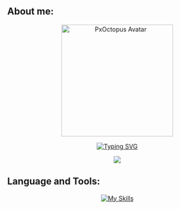 ## About me:
<p align="center"> <img width="256" alt="PxOctopus Avatar" src="https://github.com/PxOctopus/PxOctopus/assets/154042778/4ec13956-538a-4386-a750-7e8f9578c781"> </p> <p align="center"> <a href="https://git.io/typing-svg"> <img src="https://readme-typing-svg.demolab.com?font=Ubuntu&size=35&duration=2500&pause=500&color=F7DEE9&center=true&vCenter=true&multiline=true&random=false&width=1000&height=200&lines=Hi!;I'm+PxOctopus.;I'm+interested+in+bioinformatics+and+am+currently+learning+Java." alt="Typing SVG" /> </a> </p> <p align="center"> <picture> <source srcset="https://github-readme-stats.vercel.app/api?username=PxOctopus&show_icons=true&theme=dark" media="(prefers-color-scheme: dark)" /> <source srcset="https://github-readme-stats.vercel.app/api?username=PxOctopus&show_icons=true" media="(prefers-color-scheme: light), (prefers-color-scheme: no-preference)" /> <img src="https://github-readme-stats.vercel.app/api?username=PxOctopus&show_icons=true" /> </picture> </p>

## Language and Tools:
<p align="center"> <a href="https://go-skill-icons.vercel.app/"> <img src="https://go-skill-icons.vercel.app/api/icons?i=css,react,html,typescript,rabbitmq,java,spring,gcp,git,mongodb,sql,kubernetes,docker,hibernate,elasticsearch,redis&theme=dark&titles=true&perline=8" alt="My Skills" /> </a> </p>

<!---
PxOctopus/PxOctopus is a ✨ special ✨ repository because its `README.md` (this file) appears on your GitHub profile.
You can click the Preview link to take a look at your changes.
--->
